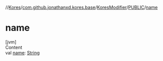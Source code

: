 //[Kores](../../../index.md)/[com.github.jonathanxd.kores.base](../../index.md)/[KoresModifier](../index.md)/[PUBLIC](index.md)/[name](name.md)



# name  
[jvm]  
Content  
val [name](name.md): [String](https://kotlinlang.org/api/latest/jvm/stdlib/kotlin/-string/index.html)  



